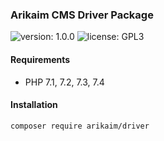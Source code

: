 ### Arikaim CMS Driver Package
![version: 1.0.0](https://img.shields.io/github/release/arikaim/driver.svg)
![license: GPL3](https://img.shields.io/badge/License-GPLv3-blue.svg)
     


#### Requirements 
  * PHP 7.1, 7.2, 7.3, 7.4


#### Installation

```sh
composer require arikaim/driver
```
